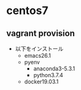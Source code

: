 # centos7

## vagrant provision
- 以下をインストール
    - emacs26.1
    - pyenv
        - anaconda3-5.3.1
        - python3.7.4
    - docker19.03.1
